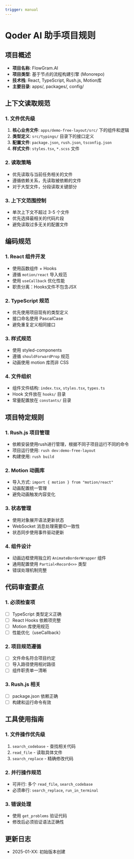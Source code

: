 ```yaml
---
trigger: manual
---
```

# Qoder AI 助手项目规则

## 项目概述
- **项目名称**: FlowGram.AI
- **项目类型**: 基于节点的流程构建引擎 (Monorepo)
- **技术栈**: React, TypeScript, Rush.js, Motion库
- **主要目录**: apps/, packages/, config/

## 上下文读取规范

### 1. 文件优先级
1. **核心业务文件**: `apps/demo-free-layout/src/` 下的组件和逻辑
2. **类型定义**: `src/typings/` 目录下的接口定义
3. **配置文件**: `package.json`, `rush.json`, `tsconfig.json`
4. **样式文件**: `styles.tsx`, `*.scss` 文件

### 2. 读取策略
- 优先读取与当前任务相关的文件
- 遵循依赖关系，先读取被依赖的文件
- 对于大型文件，分段读取关键部分

### 3. 上下文范围控制
- 单次上下文不超过 3-5 个文件
- 优先选择最相关的代码片段
- 避免读取过多无关的配置文件

## 编码规范

### 1. React 组件开发
- 使用函数组件 + Hooks
- 遵循 `motion/react` 导入规范
- 使用 `useCallback` 优化性能
- 职责分离：Hooks文件不包含JSX

### 2. TypeScript 规范
- 优先使用项目现有的类型定义
- 接口命名使用 PascalCase
- 避免重复定义相同接口

### 3. 样式规范
- 使用 styled-components
- 遵循 `shouldForwardProp` 规范
- 动画使用 motion 库而非 CSS

### 4. 文件组织
- 组件文件结构: `index.tsx`, `styles.tsx`, `types.ts`
- Hook 文件放在 `hooks/` 目录
- 常量配置放在 `constants/` 目录

## 项目特定规则

### 1. Rush.js 项目管理
- 依赖安装使用rush进行管理，根据不同子项目运行不同的命令
- 项目运行使用: `rush dev:demo-free-layout`
- 构建使用: `rush build`

### 2. Motion 动画库
- 导入方式: `import { motion } from "motion/react"`
- 动画配置统一管理
- 避免动画触发内容变化

### 3. 状态管理
- 使用对象展开语法更新状态
- WebSocket 消息处理需要ID一致性
- 状态同步使用事件驱动更新

### 4. 组件设计
- 动画边框使用独立的 `AnimateBorderWrapper` 组件
- 通用配置使用 `Partial<Record<>>` 类型
- 错误处理机制完整

## 代码审查要点

### 1. 必须检查项
- [ ] TypeScript 类型定义正确
- [ ] React Hooks 依赖项完整
- [ ] Motion 库使用规范
- [ ] 性能优化（useCallback）

### 2. 项目规范遵循
- [ ] 文件命名符合项目约定
- [ ] 导入路径使用相对路径
- [ ] 组件职责单一清晰

### 3. Rush.js 相关
- [ ] package.json 依赖正确
- [ ] 构建和运行命令有效

## 工具使用指南

### 1. 文件操作优先级
1. `search_codebase` - 查找相关代码
2. `read_file` - 读取具体文件
3. `search_replace` - 精确修改代码

### 2. 并行操作规范
- 可并行: 多个 `read_file`, `search_codebase`
- 必须串行: `search_replace`, `run_in_terminal`

### 3. 错误处理
- 使用 `get_problems` 验证代码
- 修改后必须验证语法正确性

## 更新日志
- 2025-01-XX: 初始版本创建
